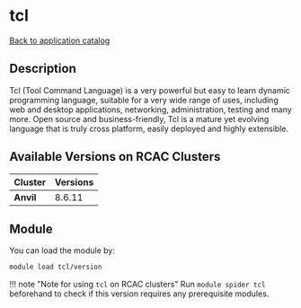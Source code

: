 # tcl

[Back to application catalog](../app_catalog.md)

## Description
Tcl (Tool Command Language) is a very powerful but easy to learn dynamic programming language, suitable for a very wide range of uses, including web and desktop applications, networking, administration, testing and many more. Open source and business-friendly, Tcl is a mature yet evolving language that is truly cross platform, easily deployed and highly extensible.

## Available Versions on RCAC Clusters
|Cluster|Versions|
|---|---|
|**Anvil**|8.6.11|

## Module
You can load the module by:

```bash
module load tcl/version
```

!!! note "Note for using `tcl` on RCAC clusters"
    Run `module spider tcl` beforehand to check if this version requires any prerequisite modules.
